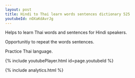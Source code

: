 ```yaml
---
layout: post
title: Hindi to Thai learn words sentences dictionary 525 
youtubeId: nOXaKdAvrJg
---
```

 
 
Helps to learn Thai words and sentences for Hindi speakers.

Opportunitiy to repeat the words sentences. 

Practice Thai language. 
 
{% include youtubePlayer.html id=page.youtubeId %}
 
 
{% include analytics.html %}